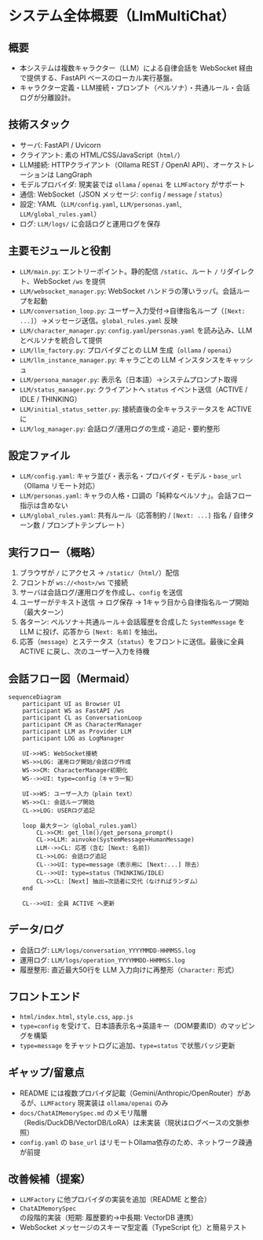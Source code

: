 # システム全体概要（LlmMultiChat）

## 概要
- 本システムは複数キャラクター（LLM）による自律会話を WebSocket 経由で提供する、FastAPI ベースのローカル実行基盤。
- キャラクター定義・LLM接続・プロンプト（ペルソナ）・共通ルール・会話ログが分離設計。

## 技術スタック
- サーバ: FastAPI / Uvicorn
- クライアント: 素の HTML/CSS/JavaScript（`html/`）
- LLM接続: HTTPクライアント（Ollama REST / OpenAI API）、オーケストレーションは LangGraph
- モデルプロバイダ: 現実装では `ollama` / `openai` を `LLMFactory` がサポート
- 通信: WebSocket（JSON メッセージ: `config` / `message` / `status`）
- 設定: YAML（`LLM/config.yaml`, `LLM/personas.yaml`, `LLM/global_rules.yaml`）
- ログ: `LLM/logs/` に会話ログと運用ログを保存

## 主要モジュールと役割
- `LLM/main.py`: エントリーポイント。静的配信 `/static`、ルート `/` リダイレクト、WebSocket `/ws` を提供
- `LLM/websocket_manager.py`: WebSocket ハンドラの薄いラッパ。会話ループを起動
- `LLM/conversation_loop.py`: ユーザー入力受付→自律指名ループ（`[Next: ...]`）→メッセージ送信。`global_rules.yaml` 反映
- `LLM/character_manager.py`: `config.yaml`/`personas.yaml` を読み込み、LLM とペルソナを統合して提供
- `LLM/llm_factory.py`: プロバイダごとの LLM 生成（`ollama` / `openai`）
- `LLM/llm_instance_manager.py`: キャラごとの LLM インスタンスをキャッシュ
- `LLM/persona_manager.py`: 表示名（日本語）→システムプロンプト取得
- `LLM/status_manager.py`: クライアントへ `status` イベント送信（ACTIVE / IDLE / THINKING）
- `LLM/initial_status_setter.py`: 接続直後の全キャラステータスを ACTIVE に
- `LLM/log_manager.py`: 会話ログ/運用ログの生成・追記・要約整形

## 設定ファイル
- `LLM/config.yaml`: キャラ並び・表示名・プロバイダ・モデル・`base_url`（Ollama リモート対応）
- `LLM/personas.yaml`: キャラの人格・口調の「純粋なペルソナ」。会話フロー指示は含めない
- `LLM/global_rules.yaml`: 共有ルール（応答制約 / `[Next: ...]` 指名 / 自律ターン数 / プロンプトテンプレート）

## 実行フロー（概略）
1. ブラウザが `/` にアクセス → `/static/`（`html/`）配信
2. フロントが `ws://<host>/ws` で接続
3. サーバは会話ログ/運用ログを作成し、`config` を送信
4. ユーザーがテキスト送信 → ログ保存 → 1キャラ目から自律指名ループ開始（最大ターン）
5. 各ターン: ペルソナ＋共通ルール＋会話履歴を合成した `SystemMessage` を LLM に投げ、応答から `[Next: 名前]` を抽出。
6. 応答（`message`）とステータス（`status`）をフロントに送信。最後に全員 ACTIVE に戻し、次のユーザー入力を待機

## 会話フロー図（Mermaid）
```mermaid
sequenceDiagram
    participant UI as Browser UI
    participant WS as FastAPI /ws
    participant CL as ConversationLoop
    participant CM as CharacterManager
    participant LLM as Provider LLM
    participant LOG as LogManager

    UI->>WS: WebSocket接続
    WS->>LOG: 運用ログ開始/会話ログ作成
    WS->>CM: CharacterManager初期化
    WS-->>UI: type=config（キャラ一覧）

    UI->>WS: ユーザー入力（plain text）
    WS->>CL: 会話ループ開始
    CL->>LOG: USERログ追記

    loop 最大ターン（global_rules.yaml）
        CL->>CM: get_llm()/get_persona_prompt()
        CL->>LLM: ainvoke(SystemMessage+HumanMessage)
        LLM-->>CL: 応答（含む [Next: 名前]）
        CL->>LOG: 会話ログ追記
        CL-->>UI: type=message（表示用に [Next:...] 除去）
        CL-->>UI: type=status（THINKING/IDLE）
        CL->>CL: [Next] 抽出→次話者に交代（なければランダム）
    end

    CL-->>UI: 全員 ACTIVE へ更新
```

## データ/ログ
- 会話ログ: `LLM/logs/conversation_YYYYMMDD-HHMMSS.log`
- 運用ログ: `LLM/logs/operation_YYYYMMDD-HHMMSS.log`
- 履歴整形: 直近最大50行を LLM 入力向けに再整形（`Character:` 形式）

## フロントエンド
- `html/index.html`, `style.css`, `app.js`
- `type=config` を受けて、日本語表示名→英語キー（DOM要素ID）のマッピングを構築
- `type=message` をチャットログに追加、`type=status` で状態バッジ更新

## ギャップ/留意点
- README には複数プロバイダ記載（Gemini/Anthropic/OpenRouter）があるが、`LLMFactory` 現実装は `ollama/openai` のみ
- `docs/ChatAIMemorySpec.md` のメモリ階層（Redis/DuckDB/VectorDB/LoRA）は未実装（現状はログベースの文脈参照）
- `config.yaml` の `base_url` はリモートOllama依存のため、ネットワーク疎通が前提

## 改善候補（提案）
- `LLMFactory` に他プロバイダの実装を追加（README と整合）
- `ChatAIMemorySpec` の段階的実装（短期: 履歴要約→中長期: VectorDB 連携）
- WebSocket メッセージのスキーマ型定義（TypeScript 化）と簡易テスト
